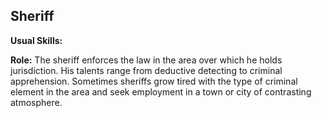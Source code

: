 Sheriff
-------

__Usual Skills:__

__Role:__ The sheriff enforces the law in the area over which he holds jurisdiction. His talents range from deductive detecting to criminal apprehension. Sometimes sheriffs grow tired with the type of criminal element in the area and seek employment in a town or city of contrasting atmosphere.
